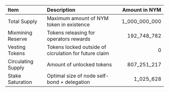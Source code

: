 | **Item**           | **Description**                                       |   **Amount in NYM** |
|:-------------------|:------------------------------------------------------|--------------------:|
| Total Supply       | Maximum amount of NYM token in existence              |       1_000_000_000 |
| Mixmining Reserve  | Tokens releasing for operators rewards                |         192_748_782 |
| Vesting Tokens     | Tokens locked outside of cicrulation for future claim |                   0 |
| Circulating Supply | Amount of unlocked tokens                             |         807_251_217 |
| Stake Saturation   | Optimal size of node self-bond + delegation           |           1_025_628 |
